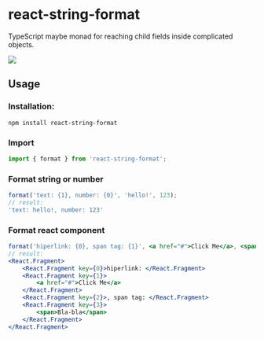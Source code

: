 # react-string-format

TypeScript maybe monad for reaching child fields inside complicated objects.

<a href="https://www.npmjs.com/package/react-string-format">
    <img src="https://nodei.co/npm/react-string-format.png?mini=true">
</a>

## Usage

### Installation:

```
npm install react-string-format
```

### Import

```js
import { format } from 'react-string-format';
```

### Format string or number

```jsx
format('text: {1}, number: {0}', 'hello!', 123);
// result:
'text: hello!, number: 123'
```

### Format react component

```jsx
format('hiperlink: {0}, span tag: {1}', <a href="#">Click Me</a>, <span>Bla-bla</span>);
// result:
<React.Fragment>
    <React.Fragment key={0}>hiperlink: </React.Fragment>
    <React.Fragment key={1}>
        <a href="#">Click Me</a>
    </React.Fragment>
    <React.Fragment key={2}>, span tag: </React.Fragment>
    <React.Fragment key={3}>
        <span>Bla-bla</span>
    </React.Fragment>
</React.Fragment>
```
